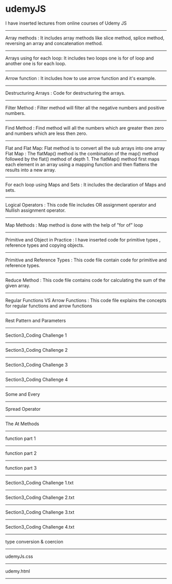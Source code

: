 # udemyJS       
I have inserted lectures from online courses of Udemy JS
_______________________________________________________
Array methods : It includes array methods like 
slice method, splice method, reversing an array 
and concatenation method.
_______________________________________________________
Arrays using for each loop: It includes two loops
one is for of loop and another one is for each loop.
_______________________________________________________
Arrow function : It includes how to use arrow function
and it's example. 
_______________________________________________________
Destructuring Arrays : Code for destructuring the
arrays.
_______________________________________________________
Filter Method : Filter method will filter all the 
negative numbers and positive numbers.
____________________________________________________________
Find Method : Find method will all the numbers which
are greater then zero and numbers which are less then zero.
_____________________________________________________________
Flat and Flat Map: Flat method is to convert all the sub arrays 
into one array
Flat Map : The flatMap() method is the combination of the map() 
method followed by the flat() method of depth 1.
The flatMap() method first maps each element in an array using a 
mapping function and then flattens the results into a new array.
________________________________________________________________
For each loop using Maps and Sets : It includes the declaration 
of Maps and sets.
________________________________________________________________
Logical Operators : This code file includes OR assignment operator 
and Nullish assignment operator. 
________________________________________________
Map Methods : Map method is done with the help
of "for of" loop
________________________________________________
Primitive and Object in Practice : I have inserted
code for primitive types , reference types and copying 
objects.
________________________________________________
Primitive and Reference Types : This code file contain
code for primitive and reference types.
________________________________________________
Reduce Method : This code file contains code for
calculating the sum of the given array.
________________________________________________
Regular Functions VS Arrow Functions :
This code file explains the concepts for 
regular functions and arrow functions
________________________________________________
Rest Pattern and Parameters
________________________________________________
Section3_Coding Challenge 1
________________________________________________
Section3_Coding Challenge 2
________________________________________________
Section3_Coding Challenge 3
________________________________________________
Section3_Coding Challenge 4
________________________________________________
Some and Every
________________________________________________
Spread Operator
________________________________________________
The At Methods
________________________________________________
function part 1
________________________________________________
function part 2
________________________________________________
function part 3
________________________________________________
Section3_Coding Challenge 1.txt
________________________________________________
Section3_Coding Challenge 2.txt
________________________________________________
Section3_Coding Challenge 3.txt
________________________________________________
Section3_Coding Challenge 4.txt
________________________________________________
type conversion & coercion
________________________________________________
udemyJs.css
________________________________________________
udemy.html
________________________________________________
